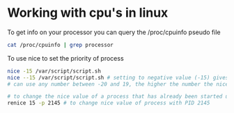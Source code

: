 # Working with cpu's in linux

To get info on your processor you can query the /proc/cpuinfo pseudo file

```sh
cat /proc/cpuinfo | grep processor
```

To use nice to set the priority of process

```sh
nice -15 /var/script/script.sh
nice --15 /var/script/script.sh # setting to negative value (-15) gives the process a more urgent priority
# can use any number between -20 and 19, the higher the number the nicer the process will be when it comes to giving up resources in favor of other processes.

# to change the nice value of a process that has already been started use renice
renice 15 -p 2145 # to change nice value of process with PID 2145
```